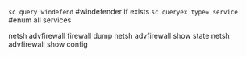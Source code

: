 `sc query windefend` #windefender if exists
`sc queryex type= service` #enum all services

netsh advfirewall firewall dump 
netsh advfirewall show state
netsh advfirewall show config